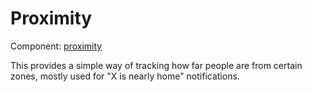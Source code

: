 # Proximity

Component: [proximity](https://home-assistant.io/components/proximity/)

This provides a simple way of tracking how far people are from certain zones, mostly used for "X is nearly home" notifications.
